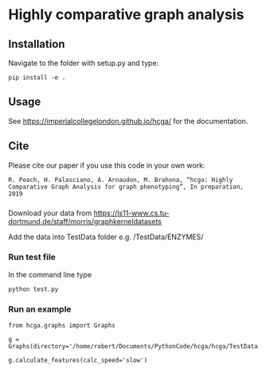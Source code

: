 # Highly comparative graph analysis


## Installation

Navigate to the folder with setup.py and type:

```pip install -e .```


## Usage

See https://imperialcollegelondon.github.io/hcga/ for the documentation. 

## Cite

Please cite our paper if you use this code in your own work:

```
R. Peach, H. Palasciano, A. Arnaudon, M. Brahona, “hcga: Highly Comparative Graph Analysis for graph phenotyping”, In preparation, 2019

```

###

Download your data from https://ls11-www.cs.tu-dortmund.de/staff/morris/graphkerneldatasets 

Add the data into TestData folder e.g. /TestData/ENZYMES/

### Run test file

In the command line type

```
python test.py

```
### Run an example
```
from hcga.graphs import Graphs

g = Graphs(directory='/home/robert/Documents/PythonCode/hcga/hcga/TestData',dataset='ENZYMES')

g.calculate_features(calc_speed='slow')
```


